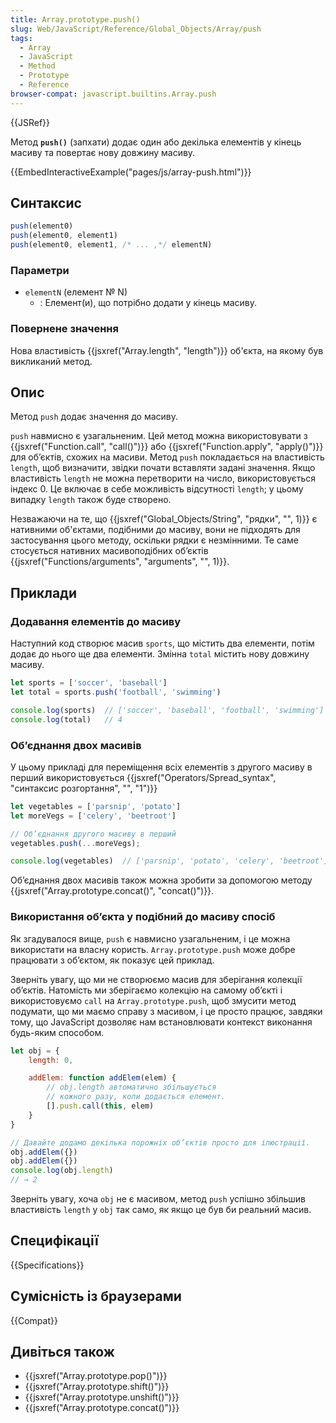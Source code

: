 ```yaml
---
title: Array.prototype.push()
slug: Web/JavaScript/Reference/Global_Objects/Array/push
tags:
  - Array
  - JavaScript
  - Method
  - Prototype
  - Reference
browser-compat: javascript.builtins.Array.push
---
```


{{JSRef}}

Метод **`push()`** (запхати) додає один або декілька елементів у кінець
масиву та повертає нову довжину масиву.

{{EmbedInteractiveExample("pages/js/array-push.html")}}

## Синтаксис

```js
push(element0)
push(element0, element1)
push(element0, element1, /* ... ,*/ elementN)
```

### Параметри

- `elementN` (елемент № N)
  - : Елемент(и), що потрібно додати у кінець масиву.

### Повернене значення

Нова властивість {{jsxref("Array.length", "length")}} об'єкта, на якому
був викликаний метод.

## Опис

Метод `push` додає значення до масиву.

`push` навмисно є узагальненим. Цей метод можна використовувати з
{{jsxref("Function.call", "call()")}} або {{jsxref("Function.apply", "apply()")}}
для об’єктів, схожих на масиви. Метод `push` покладається на властивість `length`,
щоб визначити, звідки почати вставляти задані значення. Якщо властивість `length` не можна перетворити на число,
використовується індекс 0. Це включає в себе можливість відсутності `length`; у цьому випадку
`length` також буде створено.

Незважаючи на те, що {{jsxref("Global_Objects/String", "рядки", "", 1)}} є нативними об'єктами,
подібними до масиву, вони не підходять для застосування цього методу, оскільки рядки є незмінними.
Те саме стосується нативних 
масивоподібних об’єктів {{jsxref("Functions/arguments", "arguments", "", 1)}}.

## Приклади

### Додавання елементів до масиву

Наступний код створює масив `sports`, що містить два елементи, потім
додає до нього ще два елементи. Змінна `total` містить нову довжину масиву.

```js
let sports = ['soccer', 'baseball']
let total = sports.push('football', 'swimming')

console.log(sports)  // ['soccer', 'baseball', 'football', 'swimming']
console.log(total)   // 4
```

### Об’єднання двох масивів

У цьому прикладі для переміщення всіх елементів з другого масиву в перший
використовується {{jsxref("Operators/Spread_syntax", "синтаксис розгортання", "", "1")}}

```js
let vegetables = ['parsnip', 'potato']
let moreVegs = ['celery', 'beetroot']

// Об’єднання другого масиву в перший
vegetables.push(...moreVegs);

console.log(vegetables)  // ['parsnip', 'potato', 'celery', 'beetroot']
```

Об’єднання двох масивів також можна зробити за допомогою методу {{jsxref("Array.prototype.concat()", "concat()")}}.

### Використання об’єкта у подібний до масиву спосіб

Як згадувалося вище, `push` є навмисно узагальненим, і це можна використати
на власну користь. `Array.prototype.push` може добре працювати з об’єктом,
як показує цей приклад.

Зверніть увагу, що ми не створюємо масив для зберігання колекції об’єктів. Натомість ми зберігаємо
колекцію на самому об’єкті і використовуємо `call` на
`Array.prototype.push`, щоб змусити метод подумати, що ми маємо справу з масивом, і це просто працює,
завдяки тому, що JavaScript дозволяє нам встановлювати контекст виконання будь-яким способом.

```js
let obj = {
    length: 0,

    addElem: function addElem(elem) {
        // obj.length автоматично збільшується
        // кожного разу, коли додається елемент.
        [].push.call(this, elem)
    }
}

// Давайте додамо декілька порожніх об’єктів просто для ілюстрації.
obj.addElem({})
obj.addElem({})
console.log(obj.length)
// → 2
```

Зверніть увагу, хоча `obj` не є масивом, метод `push`
успішно збільшив властивість `length` у `obj` так само,
як якщо це був би реальний масив.

## Специфікації

{{Specifications}}

## Сумісність із браузерами

{{Compat}}

## Дивіться також

- {{jsxref("Array.prototype.pop()")}}
- {{jsxref("Array.prototype.shift()")}}
- {{jsxref("Array.prototype.unshift()")}}
- {{jsxref("Array.prototype.concat()")}}
